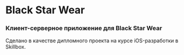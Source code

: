 # Black Star Wear
### Клиент-серверное приложение для Black Star Wear

Сделано в качестве дипломного проекта на курсе iOS-разработки в Skillbox.

